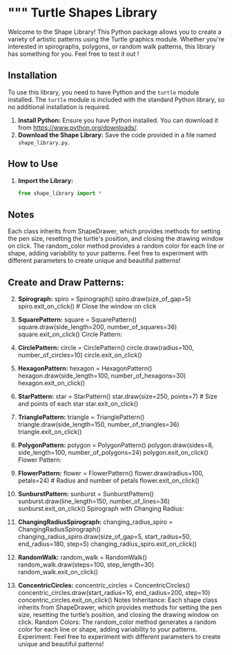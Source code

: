 """
Turtle Shapes Library
======================

Welcome to the Shape Library! This Python package allows you to create a variety of artistic patterns using the Turtle graphics module. Whether you're interested in spirographs, polygons, or random walk patterns, this library has something for you. Feel free to test it out !

Installation
-------------
To use this library, you need to have Python and the `turtle` module installed. The `turtle` module is included with the standard Python library, so no additional installation is required.

1. **Install Python:** Ensure you have Python installed. You can download it from https://www.python.org/downloads/.
2. **Download the Shape Library:** Save the code provided in a file named `shape_library.py`.

How to Use
-----------
1. **Import the Library:**

   ```python
   from shape_library import *

Notes
-----------
Each class inherits from ShapeDrawer, which provides methods for setting the pen size, resetting the turtle's position, and closing the drawing window on click.
The random_color method provides a random color for each line or shape, adding variability to your patterns.
Feel free to experiment with different parameters to create unique and beautiful patterns!

Create and Draw Patterns:
-----------
2. **Spirograph:**
spiro = Spinograph()
spiro.draw(size_of_gap=5)
spiro.exit_on_click()  # Close the window on click

3. **SquarePattern:**
square = SquarePattern()
square.draw(side_length=200, number_of_squares=36)
square.exit_on_click()
Circle Pattern:

4. **CirclePattern:**
circle = CirclePattern()
circle.draw(radius=100, number_of_circles=10)
circle.exit_on_click()

5. **HexagonPattern:**
hexagon = HexagonPattern()
hexagon.draw(side_length=100, number_of_hexagons=30)
hexagon.exit_on_click()


6. **StarPattern:**
star = StarPattern()
star.draw(size=250, points=7)  # Size and points of each star
star.exit_on_click()

7. **TrianglePattern:**
triangle = TrianglePattern()
triangle.draw(side_length=150, number_of_triangles=36)
triangle.exit_on_click()

8. **PolygonPattern:**
polygon = PolygonPattern()
polygon.draw(sides=8, side_length=100, number_of_polygons=24)
polygon.exit_on_click()
Flower Pattern:

8. **FlowerPattern:**
flower = FlowerPattern()
flower.draw(radius=100, petals=24)  # Radius and number of petals
flower.exit_on_click()

9. **SunburstPattern:**
sunburst = SunburstPattern()
sunburst.draw(line_length=150, number_of_lines=36)
sunburst.exit_on_click()
Spirograph with Changing Radius:

10. **ChangingRadiusSpirograph:**
changing_radius_spiro = ChangingRadiusSpirograph()
changing_radius_spiro.draw(size_of_gap=5, start_radius=50, end_radius=180, step=5)
changing_radius_spiro.exit_on_click()

11. **RandomWalk:**
random_walk = RandomWalk()
random_walk.draw(steps=100, step_length=30)
random_walk.exit_on_click()

12. **ConcentricCircles:**
concentric_circles = ConcentricCircles()
concentric_circles.draw(start_radius=10, end_radius=200, step=10)
concentric_circles.exit_on_click()
Notes
Inheritance: Each shape class inherits from ShapeDrawer, which provides methods for setting the pen size, resetting the turtle’s position, and closing the drawing window on click.
Random Colors: The random_color method generates a random color for each line or shape, adding variability to your patterns.
Experiment: Feel free to experiment with different parameters to create unique and beautiful patterns!